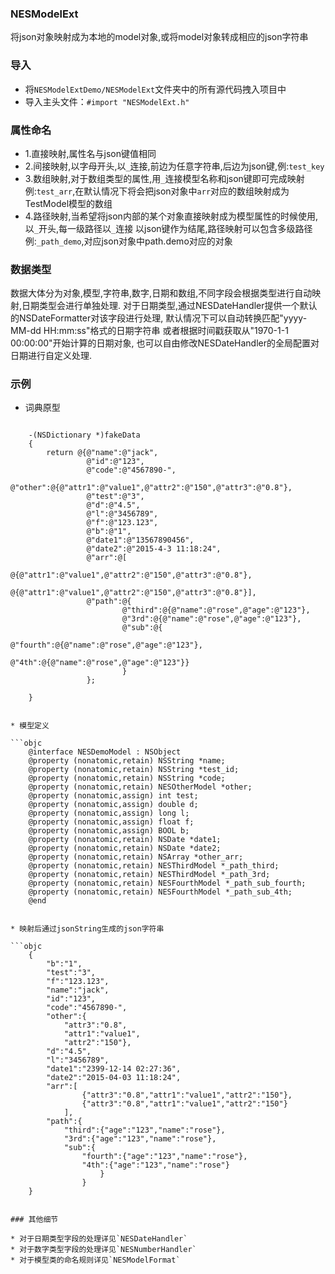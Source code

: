 ### NESModelExt
将json对象映射成为本地的model对象,或将model对象转成相应的json字符串

### 导入

* 将`NESModelExtDemo/NESModelExt`文件夹中的所有源代码拽入项目中
* 导入主头文件：`#import "NESModelExt.h"`

### 属性命名

*  1.直接映射,属性名与json键值相同
*  2.间接映射,以字母开头,以`_`连接,前边为任意字符串,后边为json键,例:`test_key`
*  3.数组映射,对于数组类型的属性,用`_`连接模型名称和json键即可完成映射
		例:`test_arr`,在默认情况下将会把json对象中`arr`对应的数组映射成为TestModel模型的数组
*  4.路径映射,当希望将json内部的某个对象直接映射成为模型属性的时候使用,以`_`开头,每一级路径以`_`连接
   以json键作为结尾,路径映射可以包含多级路径
		例:`_path_demo`,对应json对象中path.demo对应的对象
		
### 数据类型

数据大体分为对象,模型,字符串,数字,日期和数组,不同字段会根据类型进行自动映射,日期类型会进行单独处理.
对于日期类型,通过NESDateHandler提供一个默认的NSDateFormatter对该字段进行处理,
默认情况下可以自动转换匹配"yyyy-MM-dd HH:mm:ss"格式的日期字符串
或者根据时间戳获取从"1970-1-1 00:00:00"开始计算的日期对象,
也可以自由修改NESDateHandler的全局配置对日期进行自定义处理.
 
### 示例

* 词典原型

```objc

	-(NSDictionary *)fakeData
	{
		return @{@"name":@"jack",
				 @"id":@"123",
				 @"code":@"4567890-",
				 @"other":@{@"attr1":@"value1",@"attr2":@"150",@"attr3":@"0.8"},
				 @"test":@"3",
				 @"d":@"4.5",
				 @"l":@"3456789",
				 @"f":@"123.123",
				 @"b":@"1",
				 @"date1":@"13567890456",
				 @"date2":@"2015-4-3 11:18:24",
				 @"arr":@[
							@{@"attr1":@"value1",@"attr2":@"150",@"attr3":@"0.8"},
							@{@"attr1":@"value1",@"attr2":@"150",@"attr3":@"0.8"}],
				 @"path":@{
						 @"third":@{@"name":@"rose",@"age":@"123"},
						 @"3rd":@{@"name":@"rose",@"age":@"123"},
						 @"sub":@{
								 @"fourth":@{@"name":@"rose",@"age":@"123"},
								 @"4th":@{@"name":@"rose",@"age":@"123"}}
						 }
				 };
    
	}


* 模型定义

```objc
	@interface NESDemoModel : NSObject
	@property (nonatomic,retain) NSString *name;
	@property (nonatomic,retain) NSString *test_id;
	@property (nonatomic,retain) NSString *code;
	@property (nonatomic,retain) NESOtherModel *other;
	@property (nonatomic,assign) int test;
	@property (nonatomic,assign) double d;
	@property (nonatomic,assign) long l;
	@property (nonatomic,assign) float f;
	@property (nonatomic,assign) BOOL b;
	@property (nonatomic,retain) NSDate *date1;
	@property (nonatomic,retain) NSDate *date2;
	@property (nonatomic,retain) NSArray *other_arr;
	@property (nonatomic,retain) NESThirdModel *_path_third;
	@property (nonatomic,retain) NESThirdModel *_path_3rd;
	@property (nonatomic,retain) NESFourthModel *_path_sub_fourth;
	@property (nonatomic,retain) NESFourthModel *_path_sub_4th;
	@end


* 映射后通过jsonString生成的json字符串

```objc
	{
		"b":"1",
		"test":"3",
		"f":"123.123",
		"name":"jack",
		"id":"123",
		"code":"4567890-",
		"other":{
			"attr3":"0.8",
			"attr1":"value1",
			"attr2":"150"},
		"d":"4.5",
		"l":"3456789",
		"date1":"2399-12-14 02:27:36",
		"date2":"2015-04-03 11:18:24",
		"arr":[
				{"attr3":"0.8","attr1":"value1","attr2":"150"},
				{"attr3":"0.8","attr1":"value1","attr2":"150"}
			],
		"path":{
			"third":{"age":"123","name":"rose"},
			"3rd":{"age":"123","name":"rose"},
			"sub":{
				"fourth":{"age":"123","name":"rose"},
				"4th":{"age":"123","name":"rose"}
					}
				}
	}


### 其他细节

* 对于日期类型字段的处理详见`NESDateHandler`
* 对于数字类型字段的处理详见`NESNumberHandler`
* 对于模型类的命名规则详见`NESModelFormat`
